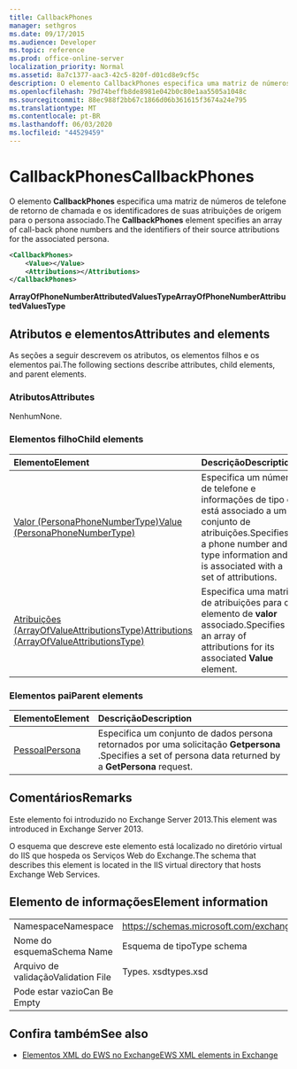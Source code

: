```yaml
---
title: CallbackPhones
manager: sethgros
ms.date: 09/17/2015
ms.audience: Developer
ms.topic: reference
ms.prod: office-online-server
localization_priority: Normal
ms.assetid: 8a7c1377-aac3-42c5-820f-d01cd8e9cf5c
description: O elemento CallbackPhones especifica uma matriz de números de telefone de retorno de chamada e os identificadores de suas atribuições de origem para o persona associado.
ms.openlocfilehash: 79d74beffb8de8981e042b0c80e1aa5505a1048c
ms.sourcegitcommit: 88ec988f2bb67c1866d06b361615f3674a24e795
ms.translationtype: MT
ms.contentlocale: pt-BR
ms.lasthandoff: 06/03/2020
ms.locfileid: "44529459"
---
```

# <a name="callbackphones"></a><span data-ttu-id="0a8db-103">CallbackPhones</span><span class="sxs-lookup"><span data-stu-id="0a8db-103">CallbackPhones</span></span>

<span data-ttu-id="0a8db-104">O elemento **CallbackPhones** especifica uma matriz de números de telefone de retorno de chamada e os identificadores de suas atribuições de origem para o persona associado.</span><span class="sxs-lookup"><span data-stu-id="0a8db-104">The **CallbackPhones** element specifies an array of call-back phone numbers and the identifiers of their source attributions for the associated persona.</span></span> 
  
```XML
<CallbackPhones>
    <Value></Value>
    <Attributions></Attributions>
</CallbackPhones>
```

 <span data-ttu-id="0a8db-105">**ArrayOfPhoneNumberAttributedValuesType**</span><span class="sxs-lookup"><span data-stu-id="0a8db-105">**ArrayOfPhoneNumberAttributedValuesType**</span></span>
## <a name="attributes-and-elements"></a><span data-ttu-id="0a8db-106">Atributos e elementos</span><span class="sxs-lookup"><span data-stu-id="0a8db-106">Attributes and elements</span></span>

<span data-ttu-id="0a8db-107">As seções a seguir descrevem os atributos, os elementos filhos e os elementos pai.</span><span class="sxs-lookup"><span data-stu-id="0a8db-107">The following sections describe attributes, child elements, and parent elements.</span></span>
  
### <a name="attributes"></a><span data-ttu-id="0a8db-108">Atributos</span><span class="sxs-lookup"><span data-stu-id="0a8db-108">Attributes</span></span>

<span data-ttu-id="0a8db-109">Nenhum</span><span class="sxs-lookup"><span data-stu-id="0a8db-109">None.</span></span>
  
### <a name="child-elements"></a><span data-ttu-id="0a8db-110">Elementos filho</span><span class="sxs-lookup"><span data-stu-id="0a8db-110">Child elements</span></span>

|<span data-ttu-id="0a8db-111">**Elemento**</span><span class="sxs-lookup"><span data-stu-id="0a8db-111">**Element**</span></span>|<span data-ttu-id="0a8db-112">**Descrição**</span><span class="sxs-lookup"><span data-stu-id="0a8db-112">**Description**</span></span>|
|:-----|:-----|
|[<span data-ttu-id="0a8db-113">Valor (PersonaPhoneNumberType)</span><span class="sxs-lookup"><span data-stu-id="0a8db-113">Value (PersonaPhoneNumberType)</span></span>](value-personaphonenumbertype.md) <br/> |<span data-ttu-id="0a8db-114">Especifica um número de telefone e informações de tipo e está associado a um conjunto de atribuições.</span><span class="sxs-lookup"><span data-stu-id="0a8db-114">Specifies a phone number and type information and is associated with a set of attributions.</span></span>  <br/> |
|[<span data-ttu-id="0a8db-115">Atribuições (ArrayOfValueAttributionsType)</span><span class="sxs-lookup"><span data-stu-id="0a8db-115">Attributions (ArrayOfValueAttributionsType)</span></span>](attributions-arrayofvalueattributionstype.md) <br/> |<span data-ttu-id="0a8db-116">Especifica uma matriz de atribuições para o elemento de **valor** associado.</span><span class="sxs-lookup"><span data-stu-id="0a8db-116">Specifies an array of attributions for its associated **Value** element.</span></span>  <br/> |
   
### <a name="parent-elements"></a><span data-ttu-id="0a8db-117">Elementos pai</span><span class="sxs-lookup"><span data-stu-id="0a8db-117">Parent elements</span></span>

|<span data-ttu-id="0a8db-118">**Elemento**</span><span class="sxs-lookup"><span data-stu-id="0a8db-118">**Element**</span></span>|<span data-ttu-id="0a8db-119">**Descrição**</span><span class="sxs-lookup"><span data-stu-id="0a8db-119">**Description**</span></span>|
|:-----|:-----|
|[<span data-ttu-id="0a8db-120">Pessoal</span><span class="sxs-lookup"><span data-stu-id="0a8db-120">Persona</span></span>](persona.md) <br/> |<span data-ttu-id="0a8db-121">Especifica um conjunto de dados persona retornados por uma solicitação **Getpersona** .</span><span class="sxs-lookup"><span data-stu-id="0a8db-121">Specifies a set of persona data returned by a **GetPersona** request.</span></span>  <br/> |
   
## <a name="remarks"></a><span data-ttu-id="0a8db-122">Comentários</span><span class="sxs-lookup"><span data-stu-id="0a8db-122">Remarks</span></span>

<span data-ttu-id="0a8db-123">Este elemento foi introduzido no Exchange Server 2013.</span><span class="sxs-lookup"><span data-stu-id="0a8db-123">This element was introduced in Exchange Server 2013.</span></span>
  
<span data-ttu-id="0a8db-124">O esquema que descreve este elemento está localizado no diretório virtual do IIS que hospeda os Serviços Web do Exchange.</span><span class="sxs-lookup"><span data-stu-id="0a8db-124">The schema that describes this element is located in the IIS virtual directory that hosts Exchange Web Services.</span></span>
  
## <a name="element-information"></a><span data-ttu-id="0a8db-125">Elemento de informações</span><span class="sxs-lookup"><span data-stu-id="0a8db-125">Element information</span></span>

|||
|:-----|:-----|
|<span data-ttu-id="0a8db-126">Namespace</span><span class="sxs-lookup"><span data-stu-id="0a8db-126">Namespace</span></span>  <br/> |https://schemas.microsoft.com/exchange/services/2006/types  <br/> |
|<span data-ttu-id="0a8db-127">Nome do esquema</span><span class="sxs-lookup"><span data-stu-id="0a8db-127">Schema Name</span></span>  <br/> |<span data-ttu-id="0a8db-128">Esquema de tipo</span><span class="sxs-lookup"><span data-stu-id="0a8db-128">Type schema</span></span>  <br/> |
|<span data-ttu-id="0a8db-129">Arquivo de validação</span><span class="sxs-lookup"><span data-stu-id="0a8db-129">Validation File</span></span>  <br/> |<span data-ttu-id="0a8db-130">Types. xsd</span><span class="sxs-lookup"><span data-stu-id="0a8db-130">types.xsd</span></span>  <br/> |
|<span data-ttu-id="0a8db-131">Pode estar vazio</span><span class="sxs-lookup"><span data-stu-id="0a8db-131">Can Be Empty</span></span>  <br/> ||
   
## <a name="see-also"></a><span data-ttu-id="0a8db-132">Confira também</span><span class="sxs-lookup"><span data-stu-id="0a8db-132">See also</span></span>



- [<span data-ttu-id="0a8db-133">Elementos XML do EWS no Exchange</span><span class="sxs-lookup"><span data-stu-id="0a8db-133">EWS XML elements in Exchange</span></span>](ews-xml-elements-in-exchange.md)

